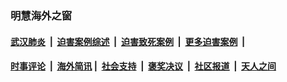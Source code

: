 
### 明慧海外之窗

####  [武汉肺炎](indexes/365.md?t=07140401) &nbsp;|&nbsp;  [迫害案例综述](indexes/328.md?t=07140401) &nbsp;|&nbsp; [迫害致死案例](indexes/277.md?t=07140401)  &nbsp;|&nbsp; [更多迫害案例](indexes/81.md?t=07140401)  &nbsp;|&nbsp; 
####  [时事评论](indexes/19.md?t=07140401) &nbsp;|&nbsp; [海外简讯](indexes/245.md?t=07140401)&nbsp;|&nbsp;  [社会支持](indexes/140.md?t=07140401) &nbsp;|&nbsp; [褒奖决议](indexes/282.md?t=07140401) &nbsp;|&nbsp; [社区报道](indexes/91.md?t=07140401)  &nbsp;|&nbsp; [天人之间](indexes/78.md?t=07140401) 

